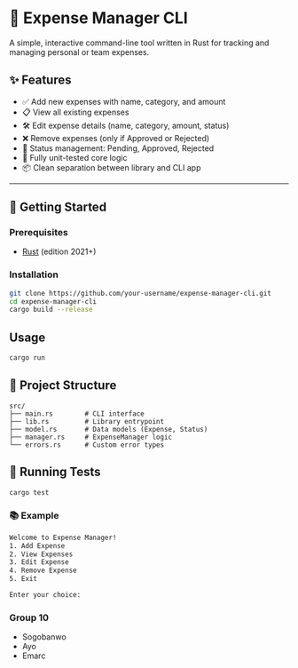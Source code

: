 # 🧾 Expense Manager CLI

A simple, interactive command-line tool written in Rust for tracking and managing personal or team expenses.

## ✨ Features

- ✅ Add new expenses with name, category, and amount
- 📋 View all existing expenses
- 🛠️ Edit expense details (name, category, amount, status)
- ❌ Remove expenses (only if Approved or Rejected)
- 🔐 Status management: Pending, Approved, Rejected
- 🧪 Fully unit-tested core logic
- 📦 Clean separation between library and CLI app

---

## 🚀 Getting Started

### Prerequisites

- [Rust](https://www.rust-lang.org/tools/install) (edition 2021+)

### Installation

```bash
git clone https://github.com/your-username/expense-manager-cli.git
cd expense-manager-cli
cargo build --release
```

## Usage
```bash
cargo run
```

## 📁 Project Structure

```
src/
├── main.rs        # CLI interface
├── lib.rs         # Library entrypoint
├── model.rs       # Data models (Expense, Status)
├── manager.rs     # ExpenseManager logic
└── errors.rs      # Custom error types
```

## 🧪 Running Tests

```bash
cargo test
```

### 📚 Example

```bash
Welcome to Expense Manager!
1. Add Expense
2. View Expenses
3. Edit Expense
4. Remove Expense
5. Exit

Enter your choice:
```

### Group 10
- Sogobanwo
- Ayo 
- Emarc 